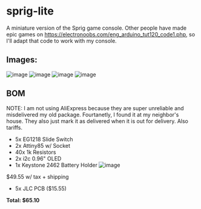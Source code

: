 # sprig-lite
A miniature version of the Sprig game console. Other people have made epic games on https://electronoobs.com/eng_arduino_tut120_code1.php, so I'll adapt that code to work with my console.

## Images:
![image](https://github.com/user-attachments/assets/830ad957-dc60-406b-bb02-4673f8bdbb8f)
![image](https://github.com/user-attachments/assets/8a726e69-3394-4c86-991d-ac44496ac3ce)
![image](https://github.com/user-attachments/assets/478552ae-f8ac-47f9-a9ae-e8780fa2a84c)
![image](https://github.com/user-attachments/assets/b9870e22-a5ce-4362-98ea-669ff968064f)

## BOM 
NOTE: I am not using AliExpress because they are super unreliable and misdelivered my old package. Fourtanetly, I found it at my neighbor's house. They also just mark it as delivered when it is out for delivery. Also tariffs. 
* 5x EG1218 Slide Switch
* 2x Attiny85 w/ Socket
* 40x 1k Resistors
* 2x i2c 0.96" OLED
* 1x Keystone 2462 Battery Holder
![image](https://github.com/user-attachments/assets/fba87373-ab65-445b-993c-f0b58a34192f)

$49.55 w/ tax + shipping

* 5x JLC PCB ($15.55)

**Total: $65.10**
